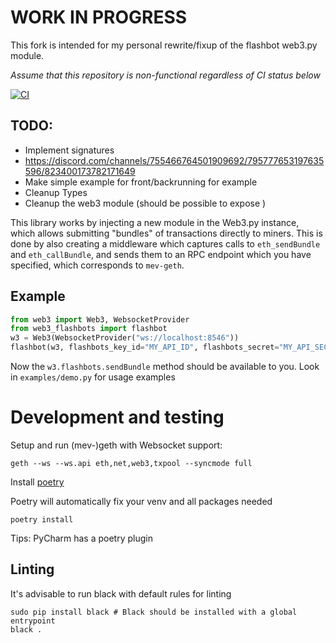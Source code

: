 # WORK IN PROGRESS
This fork is intended for my personal rewrite/fixup of the flashbot web3.py module.

*Assume that this repository is non-functional regardless of CI status below*

[![CI](https://github.com/N0K0/web3-flashbots/actions/workflows/main.yml/badge.svg?branch=master)](https://github.com/N0K0/web3-flashbots/actions/workflows/main.yml)

## TODO:
* Implement signatures
*   https://discord.com/channels/755466764501909692/795777653197635596/823400173782171649
* Make simple example for front/backrunning for example
* Cleanup Types
* Cleanup the web3 module (should be possible to expose )


This library works by injecting a new module in the Web3.py instance, which allows
submitting "bundles" of transactions directly to miners. This is done by also creating
a middleware which captures calls to `eth_sendBundle` and `eth_callBundle`, and sends
them to an RPC endpoint which you have specified, which corresponds to `mev-geth`.

## Example

```python
from web3 import Web3, WebsocketProvider
from web3_flashbots import flashbot
w3 = Web3(WebsocketProvider("ws://localhost:8546"))
flashbot(w3, flashbots_key_id="MY_API_ID", flashbots_secret="MY_API_SECRET")
```

Now the `w3.flashbots.sendBundle` method should be available to you. Look in `examples/demo.py` for usage examples

# Development and testing

Setup and run (mev-)geth with Websocket support:
```
geth --ws --ws.api eth,net,web3,txpool --syncmode full
```

Install [poetry](https://python-poetry.org/)

Poetry will automatically fix your venv and all packages needed
```
poetry install
```
Tips: PyCharm has a poetry plugin


## Linting
It's advisable to run black with default rules for linting

```
sudo pip install black # Black should be installed with a global entrypoint
black .
```

